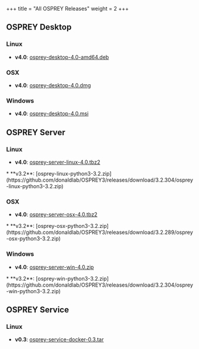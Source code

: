 +++
title = "All OSPREY Releases"
weight = 2
+++


## OSPREY Desktop

### Linux
<span id="download/desktop/linux/all">

 * **v4.0**: [osprey-desktop-4.0-amd64.deb](https://www.cs.duke.edu/donaldlab/software/osprey/releases/osprey-desktop-4.0-amd64.deb)
</span>

### OSX
<span id="download/desktop/osx/all">

 * **v4.0**: [osprey-desktop-4.0.dmg](https://www.cs.duke.edu/donaldlab/software/osprey/releases/osprey-desktop-4.0.dmg)
</span>

### Windows
<span id="download/desktop/windows/all">

 * **v4.0**: [osprey-desktop-4.0.msi](https://www.cs.duke.edu/donaldlab/software/osprey/releases/osprey-desktop-4.0.msi)
</span>


## OSPREY Server

<!-- links to older releases from github go under the auto-generated links -->

### Linux
<span id="download/server/linux/all">

 * **v4.0**: [osprey-server-linux-4.0.tbz2](https://www.cs.duke.edu/donaldlab/software/osprey/releases/osprey-server-linux-4.0.tbz2)
</span>
 * **v3.2**: [osprey-linux-python3-3.2.zip](https://github.com/donaldlab/OSPREY3/releases/download/3.2.304/osprey-linux-python3-3.2.zip)

### OSX
<span id="download/server/osx/all">

 * **v4.0**: [osprey-server-osx-4.0.tbz2](https://www.cs.duke.edu/donaldlab/software/osprey/releases/osprey-server-osx-4.0.tbz2)
</span>
 * **v3.2**: [osprey-osx-python3-3.2.zip](https://github.com/donaldlab/OSPREY3/releases/download/3.2.289/osprey-osx-python3-3.2.zip)

### Windows
<span id="download/server/windows/all">

 * **v4.0**: [osprey-server-win-4.0.zip](https://www.cs.duke.edu/donaldlab/software/osprey/releases/osprey-server-win-4.0.zip)
</span>
 * **v3.2**: [osprey-win-python3-3.2.zip](https://github.com/donaldlab/OSPREY3/releases/download/3.2.304/osprey-win-python3-3.2.zip)


## OSPREY Service

### Linux
<span id="download/serviceDocker/linux/all">

 * **v0.3**: [osprey-service-docker-0.3.tar](https://www.cs.duke.edu/donaldlab/software/osprey/releases/osprey-service-docker-0.3.tar)
</span>
